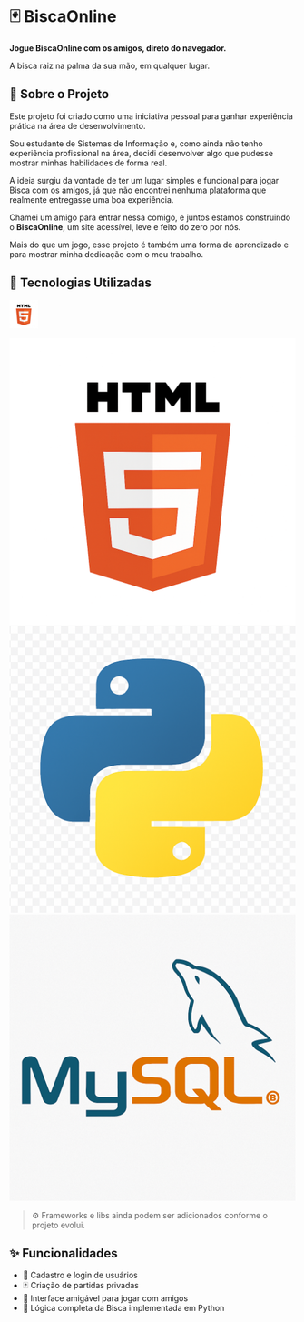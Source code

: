 # 🃏 BiscaOnline

**Jogue BiscaOnline com os amigos, direto do navegador.**

A bisca raiz na palma da sua mão, em qualquer lugar.

## 🎯 Sobre o Projeto

Este projeto foi criado como uma iniciativa pessoal para ganhar experiência prática na área de desenvolvimento.

Sou estudante de Sistemas de Informação e, como ainda não tenho experiência profissional na área, decidi desenvolver algo que pudesse mostrar minhas habilidades de forma real.

A ideia surgiu da vontade de ter um lugar simples e funcional para jogar Bisca com os amigos, já que não encontrei nenhuma plataforma que realmente entregasse uma boa experiência.

Chamei um amigo para entrar nessa comigo, e juntos estamos construindo o **BiscaOnline**, um site acessível, leve e feito do zero por nós.

Mais do que um jogo, esse projeto é também uma forma de aprendizado e para mostrar minha dedicação com o meu trabalho.

<!-- Tela do site

!(./images/game-preview.png)

-->

## 🚀 Tecnologias Utilizadas

<img src="readme-imagens/HTML5.png" width="50" height="50" />

![HTML5](readme-imagens/HTML5.png)
![Python](readme-imagens/PYTHON.png)
![MySQL](readme-imagens/MYSQL.png)

> ⚙️ Frameworks e libs ainda podem ser adicionados conforme o projeto evolui.

## ✨ Funcionalidades

- 👥 Cadastro e login de usuários
- 🃏 Criação de partidas privadas
- 📱 Interface amigável para jogar com amigos
- 🧠 Lógica completa da Bisca implementada em Python

